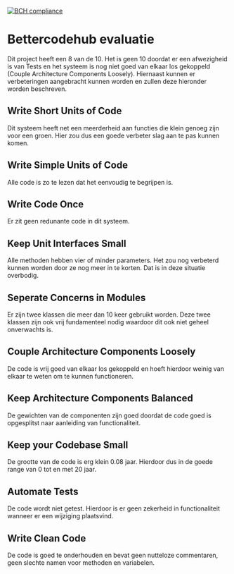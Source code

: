 [![BCH compliance](https://bettercodehub.com/edge/badge/jlsa/Boggle-Solver)](https://bettercodehub.com/)
# Bettercodehub evaluatie
Dit project heeft een 8 van de 10. Het is geen 10 doordat er een afwezigheid is van Tests en het systeem is nog niet goed van elkaar los gekoppeld (Couple Architecture Components Loosely). Hiernaast kunnen er verbeteringen aangebracht kunnen worden en zullen deze hieronder worden beschreven.


## Write Short Units of Code
Dit systeem heeft net een meerderheid aan functies die klein genoeg zijn voor een groen. Hier zou dus een goede verbeter slag aan te pas kunnen komen.

## Write Simple Units of Code
Alle code is zo te lezen dat het eenvoudig te begrijpen is.

## Write Code Once
Er zit geen redunante code in dit systeem.

## Keep Unit Interfaces Small
Alle methoden hebben vier of minder parameters. Het zou nog verbeterd kunnen worden door ze nog meer in te korten. Dat is in deze situatie overbodig.

## Seperate Concerns in Modules
Er zijn twee klassen die meer dan 10 keer gebruikt worden. Deze twee klassen zijn ook vrij fundamenteel nodig waardoor dit ook niet geheel onverwachts is.

## Couple Architecture Components Loosely
De code is vrij goed van elkaar los gekoppeld en hoeft hierdoor weinig van elkaar te weten om te kunnen functioneren.

## Keep Architecture Components Balanced
De gewichten van de componenten zijn goed doordat de code goed is opgesplitst naar aanleiding van functionaliteit.

## Keep your Codebase Small
De grootte van de code is erg klein 0.08 jaar. Hierdoor dus in de goede range van 0 tot en met 20 jaar.

## Automate Tests
De code wordt niet getest. Hierdoor is er geen zekerheid in functionaliteit wanneer er een wijziging plaatsvind.

## Write Clean Code
De code is goed te onderhouden en bevat geen nutteloze commentaren, geen slechte namen voor methoden en variabelen.
